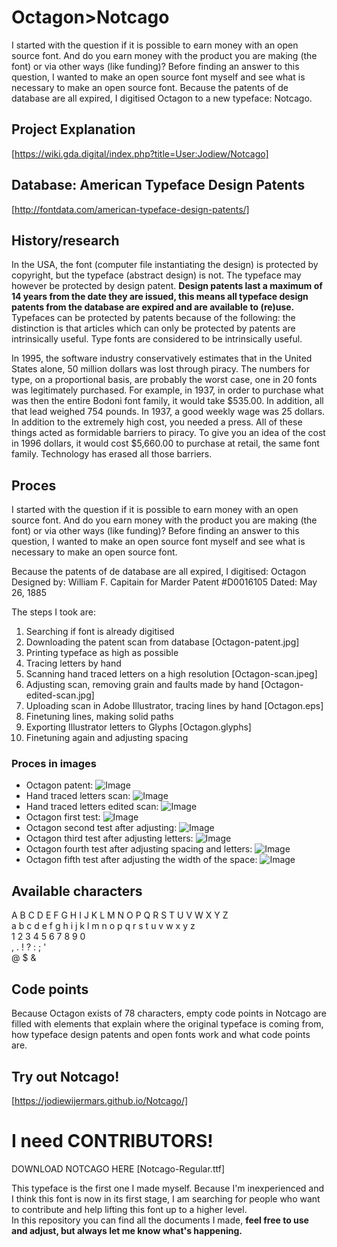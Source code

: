 # Octagon>Notcago
I started with the question if it is possible to earn money with an open source font. And do you earn money with the product you are making (the font) or via other ways (like funding)? Before finding an answer to this question, I wanted to make an open source font myself and see what is necessary to make an open source font. Because the patents of de database are all expired, I digitised Octagon to a new typeface: Notcago.

## Project Explanation
[https://wiki.gda.digital/index.php?title=User:Jodiew/Notcago]

## Database: American Typeface Design Patents
[http://fontdata.com/american-typeface-design-patents/]

## History/research
In the USA, the font (computer file instantiating the design) is protected by copyright, but the typeface (abstract design) is not. The typeface may however be protected by design patent. <b> Design patents last a maximum of 14 years from the date they are issued, this means all typeface design patents from the database are expired and are available to (re)use.</b>
Typefaces can be protected by patents because of the following: the distinction is that articles which can only be protected by patents are intrinsically useful. Type fonts are considered to be intrinsically useful. 

In 1995, the software industry conservatively estimates that in the United States alone, 50 million dollars was lost through piracy. The numbers for type, on a proportional basis, are probably the worst case, one in 20 fonts was legitimately purchased. For example, in 1937, in order to purchase what was then the entire Bodoni font family, it would take $535.00. In addition, all that lead weighed 754 pounds. In 1937, a good weekly wage was 25 dollars. In addition to the extremely high cost, you needed a press. All of these things acted as formidable barriers to piracy. To give you an idea of the cost in 1996 dollars, it would cost $5,660.00 to purchase at retail, the same font family. Technology has erased all those barriers. 

## Proces

I started with the question if it is possible to earn money with an open source font. And do you earn money with the product you are making (the font) or via other ways (like funding)?
Before finding an answer to this question, I wanted to make an open source font myself and see what is necessary to make an open source font.

Because the patents of de database are all expired, I digitised:
Octagon 
Designed by: William F. Capitain for Marder
Patent #D0016105
Dated: May 26, 1885 

The steps I took are: 
1. Searching if font is already digitised 
2. Downloading the patent scan from database [Octagon-patent.jpg]
3. Printing typeface as high as possible 
4. Tracing letters by hand 
5. Scanning hand traced letters on a high resolution [Octagon-scan.jpeg]
6. Adjusting scan, removing grain and faults made by hand [Octagon-edited-scan.jpg]
7. Uploading scan in Adobe Illustrator, tracing lines by hand [Octagon.eps]
8. Finetuning lines, making solid paths 
9. Exporting Illustrator letters to Glyphs [Octagon.glyphs] 
10. Finetuning again and adjusting spacing 


### Proces in images

+ Octagon patent:
![Image](Octagon-patent.jpg)<br>
+ Hand traced letters scan: 
![Image](Octagon-scan.jpeg)<br>
+ Hand traced letters edited scan: 
![Image](Octagon-edited-scan.jpg)<br>
+ Octagon first test:
![Image](octagon-tests.jpg)<br>
+ Octagon second test after adjusting:
![Image](octagon-tests2.jpg)<br>
+ Octagon third test after adjusting letters:
![Image](octagon-tests3.jpg)<br>
+ Octagon fourth test after adjusting spacing and letters:
![Image](octagon-tests4.jpg)<br>
+ Octagon fifth test after adjusting the width of the space:
![Image](octagon-tests5.jpg)<br>

## Available characters
A B C D E F G H I J K L M N O P Q R S T U V W X Y Z <br>
a b c d e f g h i j k l m n o p q r s t u v w x y z <br>
1 2 3 4 5 6 7 8 9 0<br>
, . ! ? : ; ' <br>
@ $ & <br>

## Code points
Because Octagon exists of 78 characters, empty code points in Notcago are filled with elements that explain where the original typeface is coming from, how typeface design patents and open fonts work and what code points are.

## Try out Notcago! 

[https://jodiewijermars.github.io/Notcago/]

# I need CONTRIBUTORS! 

DOWNLOAD NOTCAGO HERE [Notcago-Regular.ttf]

This typeface is the first one I made myself. Because I'm inexperienced and I think this font is now in its first stage, I am searching for people who want to contribute and help lifting this font up to a higher level.
<br>
In this repository you can find all the documents I made, <b>feel free to use and adjust, but always let me know what's happening. </b>
